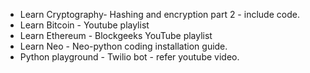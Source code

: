 * Learn Cryptography- Hashing and encryption part 2 - include code. 
* Learn Bitcoin - Youtube playlist
* Learn Ethereum - Blockgeeks YouTube playlist
* Learn Neo - Neo-python coding installation guide.
* Python playground - Twilio bot - refer youtube video.
